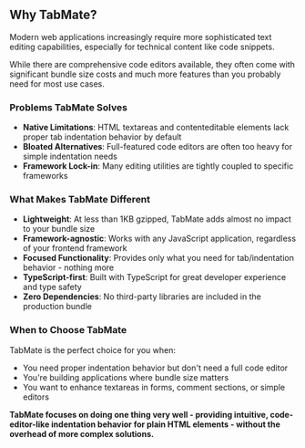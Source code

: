 ## Why TabMate?

Modern web applications increasingly require more sophisticated text editing capabilities, especially for technical content like code snippets.

While there are comprehensive code editors available, they often come with significant bundle size costs and much more features than you probably need for most use cases.

### Problems TabMate Solves

- **Native Limitations**: HTML textareas and contenteditable elements lack proper tab indentation behavior by default
- **Bloated Alternatives**: Full-featured code editors are often too heavy for simple indentation needs
- **Framework Lock-in**: Many editing utilities are tightly coupled to specific frameworks

### What Makes TabMate Different

- **Lightweight**: At less than 1KB gzipped, TabMate adds almost no impact to your bundle size
- **Framework-agnostic**: Works with any JavaScript application, regardless of your frontend framework
- **Focused Functionality**: Provides only what you need for tab/indentation behavior - nothing more
- **TypeScript-first**: Built with TypeScript for great developer experience and type safety
- **Zero Dependencies**: No third-party libraries are included in the production bundle

### When to Choose TabMate

TabMate is the perfect choice for you when:

- You need proper indentation behavior but don't need a full code editor
- You're building applications where bundle size matters
- You want to enhance textareas in forms, comment sections, or simple editors

**TabMate focuses on doing one thing very well - providing intuitive, code-editor-like indentation behavior for plain HTML elements - without the overhead of more complex solutions.**
